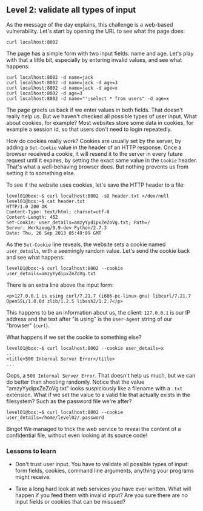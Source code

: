 ## Level 2: validate all types of input

As the message of the day explains,
this challenge is a web-based vulnerability.
Let's start by opening the URL to see what the page does:

    curl localhost:8002

The page has a simple form with two input fields:
name and age.
Let's play with that a little bit,
especially by entering invalid values,
and see what happens:
```
curl localhost:8002 -d name=jack
curl localhost:8002 -d name=jack -d age=3
curl localhost:8002 -d name=jack -d age=x
curl localhost:8002 -d age=3
curl localhost:8002 -d name="';select * from users" -d age=x
```

The page greets us back if we enter values in both fields.
That doesn't really help us.
But we haven't checked all possible types of user input.
What about cookies, for example?
Most websites store some data in cookies,
for example a session id,
so that users don't need to login repeatedly.

How do cookies really work?
Cookies are usually set by the server,
by adding a `Set-Cookie` value in the header of an HTTP response.
Once a browser received a cookie,
it will resend it to the server in every future request until it expires,
by setting the exact same value in the `Cookie` header.
That's what a well-behaving browser does.
But nothing prevents us from setting it to something else.

To see if the website uses cookies,
let's save the HTTP header to a file:
```
level01@box:~$ curl localhost:8002 -sD header.txt >/dev/null
level01@box:~$ cat header.txt 
HTTP/1.0 200 OK
Content-Type: text/html; charset=utf-8
Content-Length: 462
Set-Cookie: user_details=amzyYydipxZeZoVg.txt; Path=/
Server: Werkzeug/0.9-dev Python/2.7.3
Date: Thu, 26 Sep 2013 05:49:09 GMT
```

As the `Set-Cookie` line reveals,
the website sets a cookie named `user_details`,
with a seemingly random value.
Let's send the cookie back and see what happens:
```
level01@box:~$ curl localhost:8002 --cookie user_details=amzyYydipxZeZoVg.txt
```

There is an extra line above the input form:
```
<p>127.0.0.1 is using curl/7.21.7 (i686-pc-linux-gnu) libcurl/7.21.7 OpenSSL/1.0.0d zlib/1.2.5 libssh2/1.2.7</p>
```

This happens to be an information about us, the client:
`127.0.0.1` is our IP address and the text after "is using" is the `User-Agent` string of our "browser" (`curl`).

What happens if we set the cookie to something else?
```
level01@box:~$ curl localhost:8002 --cookie user_details=x
...
<title>500 Internal Server Error</title>
...
```

Oops, a `500 Internal Server Error`.
That doesn't help us much,
but we can do better than shooting randomly.
Notice that the value "amzyYydipxZeZoVg.txt" looks suspiciously like a filename with a `.txt` extension.
What if we set the value to a valid file that actually exists in the filesystem?
Such as the password file we're after?
```
level01@box:~$ curl localhost:8002 --cookie user_details=/home/level02/.password
```

Bingo!
We managed to trick the web service to reveal the content of a confidential file,
without even looking at its source code!

### Lessons to learn

- Don't trust user input.
  You have to validate all possible types of input:
  form fields, cookies, command line arguments,
  anything your programs might receive.

- Take a long hard look at web services you have ever written.
  What will happen if you feed them with invalid input?
  Are you sure there are no input fields or cookies that can be misused?

